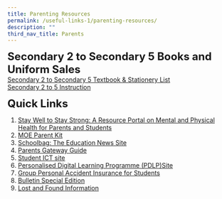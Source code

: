 ```yaml
---
title: Parenting Resources
permalink: /useful-links-1/parenting-resources/
description: ""
third_nav_title: Parents
---
```

**<font size="5">Secondary 2 to Secondary 5 Books and Uniform Sales</font>**<br>
[Secondary 2 to Secondary 5 Textbook &amp; Stationery List](/files/Resources%20for%20parents/Textbook%20sch%20uniform/SKSS%20S2-S5%20Textbooks%20and%20Stationery%20List.pdf)<br>
[Secondary 2 to 5 Instruction](/files/SKSS%20S2-S5%20Textbook%20and%20Stationery%20instruction%202022.pdf)<br>


**<font size="5">Quick Links</font>**<br>
1.  [Stay Well to Stay Strong: A Resource Portal on Mental and Physical Health for Parents and Students](https://www.healthhub.sg/programmes/170/StayWell)  
2.  [MOE Parent Kit](https://www.moe.gov.sg/parentkit)
3.  [Schoolbag: The Education News Site](https://www.schoolbag.edu.sg/)
4.  [Parents Gateway Guide](https://moe-sengkangsec-staging.netlify.app/useful-links-1/parenting-resources)
5.  [Student ICT site](https://sites.google.com/moe.edu.sg/skss-student-ict/home) 
6. [Personalised Digital Learning Programme (PDLP)Site](https://sites.google.com/moe.edu.sg/skss-pdlp/home)&nbsp;
7.  [Group Personal Accident Insurance for Students](/files/Resources%20for%20parents/Grp%20Personal%20Accident%20Insurance%202023_students.pdf)
8.  [Bulletin Special Edition](/files/SKSS%20Bulletin%20Special%20Edition%2027%20July%202021.pdf)
9.  [Lost and Found Information](/files/Lost%20and%20Found%20Information.pdf)